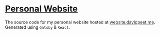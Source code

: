 
# [Personal Website](https://website.davidpeet.me/)

The source code for my personal website hosted at [website.davidpeet.me](https://website.davidpeet.me). Generated using `Gatsby` & `React`.
